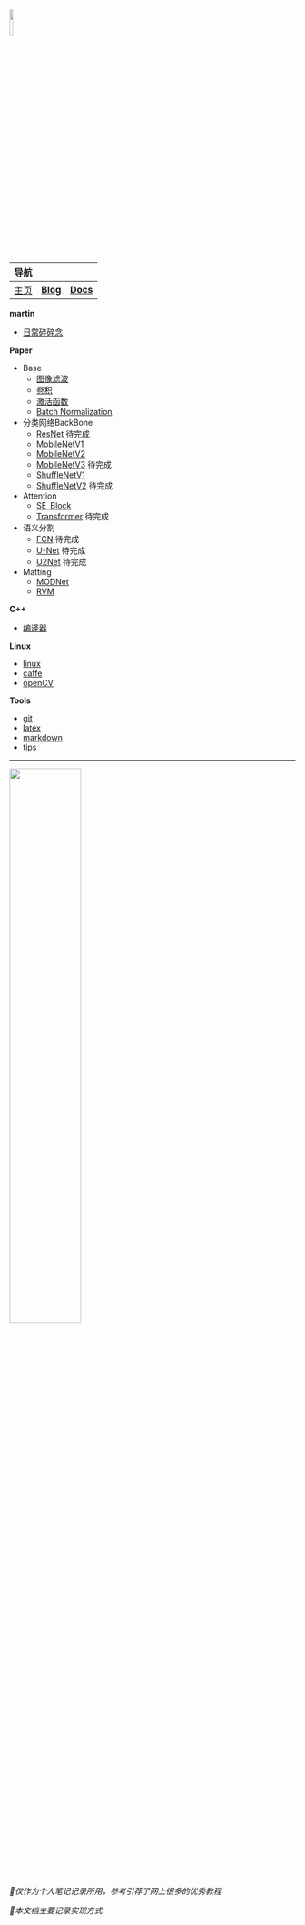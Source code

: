 <head><style type="text/css">h1:first-child {display:none;}</style></head>

<img src="https://cdn.jsdelivr.net/gh/lblbk/picgo/work/20201224164001.png" width="11%" height="11%" >

| 导航      |                                          |                                           |
| --------- | ---------------------------------------- | ----------------------------------------- |
| [主页](/) | **[Blog](https://lblbk.github.io/blog)** | **[Docs](https://lblbk.github.io/lblbk)** |

**martin**

- [日常碎碎念](/blog/martin)

**Paper**

- Base
  - [图像滤波](/blog/paper/image_processing)
  - [卷积](/blog/paper/convolution)
  - [激活函数](/blog/paper/activation)
  - [Batch Normalization](/blog/paper/batchnormalization)
- 分类网络BackBone
  - [ResNet](/blog/paper/resnet) 待完成
  - [MobileNetV1](/blog/paper/mobilenetv1)
  - [MobileNetV2](/blog/paper/mobilenetv2)
  - [MobileNetV3](/blog/paper/mobilenetv3) 待完成
  - [ShuffleNetV1](/blog/paper/shufflenetv1)
  - [ShuffleNetV2](/blog/paper/shufflenetv2) 待完成
- Attention
  - [SE_Block](/blog/paper/se_block)
  - [Transformer](#) 待完成
- 语义分割
  - [FCN](#) 待完成
  - [U-Net](/blog/paper/unet) 待完成
  - [U2Net](/blog/paper/u2net) 待完成
- Matting
  - [MODNet](/blog/paper/modnet)
  - [RVM](/blog/paper/RVM)

**C++**

- [编译器](/blog/cpp/compiler)

**Linux**

- [linux](/blog/linux/linux)
- [caffe](/blog/linux/caffe)
- [openCV](/blog/linux/opencv)

**Tools**

- [git](/blog/tools/git)
- [latex](/blog/tools/latex)
- [markdown](/blog/tools/md)
- [tips](/blog/tools/tips)

***

<img src="https://cdn.jsdelivr.net/gh/lblbk/picgo/img/default1.jpg" width="50%" height="50%" >

*🎉仅作为个人笔记记录所用，参考引荐了网上很多的优秀教程*

*🎉本文档主要记录实现方式*